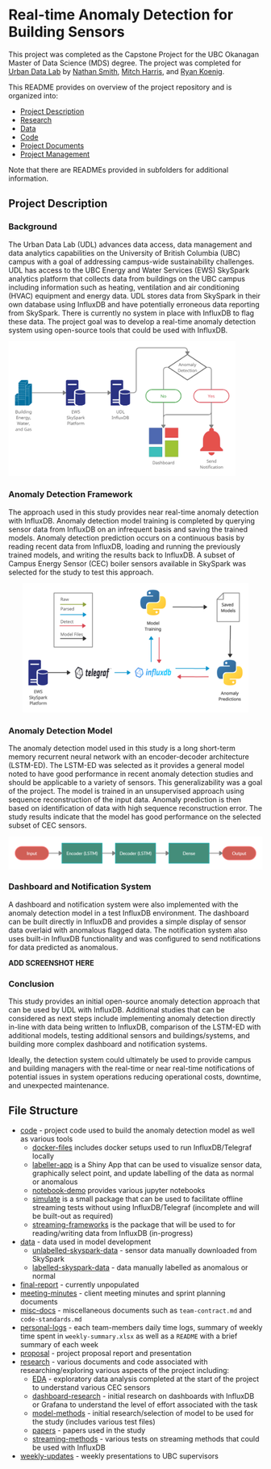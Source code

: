 # Real-time Anomaly Detection for Building Sensors

This project was completed as the Capstone Project for the UBC Okanagan Master of Data Science (MDS) degree. The project was completed for [Urban Data Lab](https://urbandatalab.io/) by [Nathan Smith](https://github.com/WraySmith), [Mitch Harris](https://github.com/mqharris), and [Ryan Koenig](https://github.com/RyKoe).

This README provides on overview of the project repository and is organized into:

* [Project Description](#project-description)
* [Research](#research)
* [Data](#data)
* [Code](#code)
* [Project Documents](#project-documents)
* [Project Management](#project-management)

Note that there are READMEs provided in subfolders for additional information.

## Project Description

### Background
The Urban Data Lab (UDL) advances data access, data management and data analytics capabilities on the University of British Columbia (UBC) campus with a goal of addressing campus-wide sustainability challenges. UDL has access to the UBC Energy and Water Services (EWS) SkySpark analytics platform that collects data from buildings on the UBC campus including information such as heating, ventilation and air conditioning (HVAC) equipment and energy data. UDL stores data from SkySpark in their own database using InfluxDB and have potentially erroneous data reporting from SkySpark. There is currently no system in place with InfluxDB to flag these data. The project goal was to develop a real-time anomaly detection system using open-source tools that could be used with InfluxDB.

<img src="images/concept.png" alt="Project Concept" width="450"/>

### Anomaly Detection Framework

The approach used in this study provides near real-time anomaly detection with InfluxDB. Anomaly detection model training is completed by querying sensor data from InfluxDB on an infrequent basis and saving the trained models. Anomaly detection prediction occurs on a continuous basis by reading recent data from InfluxDB, loading and running the previously trained models, and writing the results back to InfluxDB. A subset of Campus Energy Sensor (CEC) boiler sensors available in SkySpark was selected for the study to test this approach.

<p align="center">
  <img src="images/framework.png" alt="Anomaly Detection Framework" width="450"/>
</p>

### Anomaly Detection Model
The anomaly detection model used in this study is a long short-term memory recurrent neural network with an encoder-decoder architecture (LSTM-ED). The LSTM-ED was selected as it provides a general model noted to have good performance in recent anomaly detection studies and should be applicable to a variety of sensors. This generalizability was a goal of the project. The model is trained in an unsupervised approach using sequence reconstruction of the input data. Anomaly prediction is then based on identification of data with high sequence reconstruction error. The study results indicate that the model has good performance on the selected subset of CEC sensors.

<img align="center" src="images/LSTM-ED.png" alt="LSTM-ED" width="550"/>

### Dashboard and Notification System

A dashboard and notification system were also implemented with the anomaly detection model in a test InfluxDB environment. The dashboard can be built directly in InfluxDB and provides a simple display of sensor data overlaid with anomalous flagged data. The notification system also uses built-in InfluxDB functionality and was configured to send notifications for data predicted as anomalous. 

**ADD SCREENSHOT HERE**

### Conclusion

This study provides an initial open-source anomaly detection approach that can be used by UDL with InfluxDB. Additional studies that can be considered as next steps include implementing anomaly detection directly in-line with data being written to InfluxDB, comparison of the LSTM-ED with additional models, testing additional sensors and buildings/systems, and building more complex dashboard and notification systems.

Ideally, the detection system could ultimately be used to provide campus and building managers with the real-time or near real-time notifications of potential issues in system operations reducing operational costs, downtime, and unexpected maintenance.


## File Structure

- [code](code/) - project code used to build the anomaly detection model as well as various tools
    - [docker-files](code/docker-files/) includes docker setups used to run InfluxDB/Telegraf locally
    - [labeller-app](code/labeller-app/) is a Shiny App that can be used to visualize sensor data, graphically select point, and update labelling of the data as normal or anomalous
    - [notebook-demo](code/notebook-demo/) provides various jupyter notebooks
    - [simulate](code/simulate/) is a small package that can be used to facilitate offline streaming tests without using InfluxDB/Telegraf (incomplete and will be built-out as required)
    - [streaming-frameworks](code/streaming-frameworks/) is the package that will be used to for reading/writing data from InfluxDB (in-progress)
- [data](data/) - data used in model development
    - [unlabelled-skyspark-data](data/unlabelled-skyspark-data) - sensor data manually downloaded from SkySpark
    - [labelled-skyspark-data](data/labelled-skyspark-data) - data manually labelled as anomalous or normal
- [final-report](final-report) - currently unpopulated
- [meeting-minutes](meeting-minutes/) - client meeting minutes and sprint planning documents
- [misc-docs](misc-docs/) - miscellaneous documents such as `team-contract.md` and `code-standards.md`
- [personal-logs](personal-logs/) - each team-members daily time logs, summary of weekly time spent in `weekly-summary.xlsx` as well as a `README` with a brief summary of each week
- [proposal](proposal/) - project proposal report and presentation
- [research](research/) - various documents and code associated with researching/exploring various aspects of the project including:
    - [EDA](research/EDA/) - exploratory data analysis completed at the start of the project to understand various CEC sensors
    - [dashboard-research](research/dashboard-research.md) - initial research on dashboards with InfluxDB or Grafana to understand the level of effort associated with the task
    - [model-methods](research/model-methods/) - initial research/selection of model to be used for the study (includes various test files)
    - [papers](research/papers/) - papers used in the study
    - [streaming-methods](research/streaming-methods/) - various tests on streaming methods that could be used with InfluxDB
- [weekly-updates](weekly-updates/) - weekly presentations to UBC supervisors

